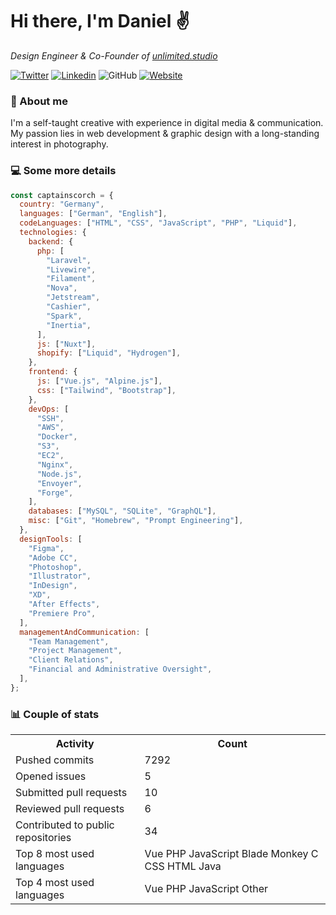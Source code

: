 # Hi there, I'm Daniel ✌️

<p><em>Design Engineer & Co-Founder of <a href="https://unlimited.studio">unlimited.studio</em></p>

[![Twitter](https://img.shields.io/twitter/follow/captainscorch?label=Follow)](https://x.com/intent/follow?screen_name=captainscorch)
[![Linkedin](https://img.shields.io/badge/Follow-blue?style=flat-square&logo=Linkedin&logoColor=white&link=https://www.linkedin.com/in/daniel-schmier-6a2557149/)](https://www.linkedin.com/in/daniel-schmier-6a2557149/)
![GitHub](https://img.shields.io/github/followers/captainscorch?label=Follow&style=social)
[![Website](https://img.shields.io/badge/Website-2ab193.svg?&style=flat-square&logo=Google-Chrome&logoColor=white&link=https://captainscor.ch)](https://captainscor.ch)

### 📃 About me

I'm a self-taught creative with experience in digital media & communication. My passion lies in web development & graphic design with a long-standing interest in photography.

### 💻 Some more details

```javascript
const captainscorch = {
  country: "Germany",
  languages: ["German", "English"],
  codeLanguages: ["HTML", "CSS", "JavaScript", "PHP", "Liquid"],
  technologies: {
    backend: {
      php: [
        "Laravel",
        "Livewire",
        "Filament",
        "Nova",
        "Jetstream",
        "Cashier",
        "Spark",
        "Inertia",
      ],
      js: ["Nuxt"],
      shopify: ["Liquid", "Hydrogen"],
    },
    frontend: {
      js: ["Vue.js", "Alpine.js"],
      css: ["Tailwind", "Bootstrap"],
    },
    devOps: [
      "SSH",
      "AWS",
      "Docker",
      "S3",
      "EC2",
      "Nginx",
      "Node.js",
      "Envoyer",
      "Forge",
    ],
    databases: ["MySQL", "SQLite", "GraphQL"],
    misc: ["Git", "Homebrew", "Prompt Engineering"],
  },
  designTools: [
    "Figma",
    "Adobe CC",
    "Photoshop",
    "Illustrator",
    "InDesign",
    "XD",
    "After Effects",
    "Premiere Pro",
  ],
  managementAndCommunication: [
    "Team Management",
    "Project Management",
    "Client Relations",
    "Financial and Administrative Oversight",
  ],
};
```

### 📊 Couple of stats

<small>
<table>
  <tr>
    <th>Activity</th>
    <th>Count</th>
  </tr>
  <tr>
    <td>Pushed commits</td>
    <td>7292</td>
  </tr>
  <tr>
    <td>Opened issues</td>
    <td>5</td>
  </tr>
  <tr>
    <td>Submitted pull requests</td>
    <td>10</td>
  </tr>
  <tr>
    <td>Reviewed pull requests</td>
    <td>6</td>
  </tr>
  <tr>
    <td>Contributed to public repositories</td>
    <td>34</td>
  </tr>
  <tr>
    <td>Top 8 most used languages</td>
    <td> Vue  PHP  JavaScript  Blade  Monkey C  CSS  HTML  Java </td>
  </tr>
  <tr>
    <td>Top 4 most used languages</td>
    <td> Vue  PHP  JavaScript  Other </td>
  </tr>
</table>
</small>
